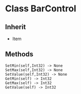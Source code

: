 # Class BarControl

## Inherit

* Item

## Methods
```
SetMin(self,Int32) -> None
SetMax(self,Int32) -> None
SetValue(self,Int32) -> None
GetMin(self) -> Int32
GetMax(self) -> Int32
GetValue(self) -> Int32
```

